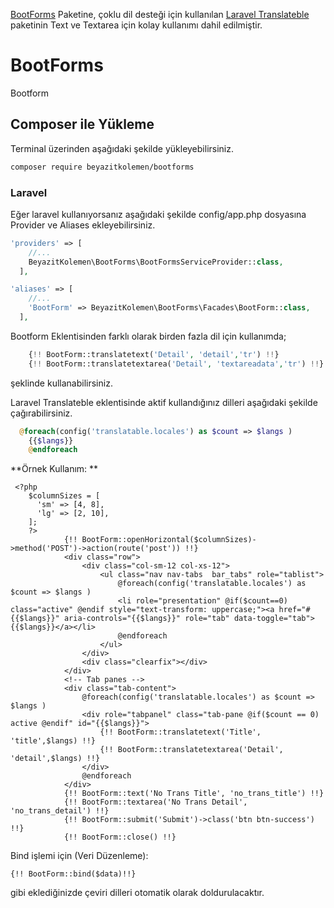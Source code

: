 [BootForms](https://github.com/adamwathan/bootforms "BootForms") Paketine, çoklu dil desteği için kullanılan [Laravel Translateble](https://github.com/Astrotomic/laravel-translatable "Laravel Translateble") paketinin Text ve Textarea için kolay kullanımı dahil edilmiştir.

BootForms
===============

Bootform

## Composer ile Yükleme

Terminal üzerinden aşağıdaki şekilde yükleyebilirsiniz.

```bash
composer require beyazitkolemen/bootforms

```

### Laravel

Eğer laravel kullanıyorsanız aşağıdaki şekilde config/app.php dosyasına Provider ve Aliases ekleyebilirsiniz.


```php
'providers' => [
    //...
    BeyazitKolemen\BootForms\BootFormsServiceProvider::class,
  ],
```


```php
'aliases' => [
    //...
    'BootForm' => BeyazitKolemen\BootForms\Facades\BootForm::class,
  ],
```
Bootform Eklentisinden farklı olarak birden fazla dil için kullanımda;
```php
    {!! BootForm::translatetext('Detail', 'detail','tr') !!}
    {!! BootForm::translatetextarea('Detail', 'textareadata','tr') !!}
  ```
şeklinde kullanabilirsiniz.

Laravel Translateble eklentisinde aktif kullandığınız dilleri aşağıdaki şekilde çağırabilirsiniz.
```php
  @foreach(config('translatable.locales') as $count => $langs )
    {{$langs}}
    @endforeach
```

**Örnek Kullanım:
**

     <?php
        $columnSizes = [
          'sm' => [4, 8],
          'lg' => [2, 10],
        ];
        ?>
                {!! BootForm::openHorizontal($columnSizes)->method('POST')->action(route('post')) !!}
                <div class="row">
                    <div class="col-sm-12 col-xs-12">
                        <ul class="nav nav-tabs  bar_tabs" role="tablist">
                            @foreach(config('translatable.locales') as $count => $langs )
                            <li role="presentation" @if($count==0) class="active" @endif style="text-transform: uppercase;"><a href="#{{$langs}}" aria-controls="{{$langs}}" role="tab" data-toggle="tab">{{$langs}}</a></li>
                            @endforeach
                        </ul>
                    </div>
                    <div class="clearfix"></div>
                </div>
                <!-- Tab panes -->
                <div class="tab-content">
                    @foreach(config('translatable.locales') as $count => $langs )
                    <div role="tabpanel" class="tab-pane @if($count == 0) active @endif" id="{{$langs}}">
                        {!! BootForm::translatetext('Title', 'title',$langs) !!}
                        {!! BootForm::translatetextarea('Detail', 'detail',$langs) !!}
                    </div>
                    @endforeach
                </div>
                {!! BootForm::text('No Trans Title', 'no_trans_title') !!}
                {!! BootForm::textarea('No Trans Detail', 'no_trans_detail') !!}
                {!! BootForm::submit('Submit')->class('btn btn-success') !!}
                {!! BootForm::close() !!}
Bind işlemi için (Veri Düzenleme):

    {!! BootForm::bind($data)!!}

gibi eklediğinizde çeviri dilleri otomatik olarak doldurulacaktır.
